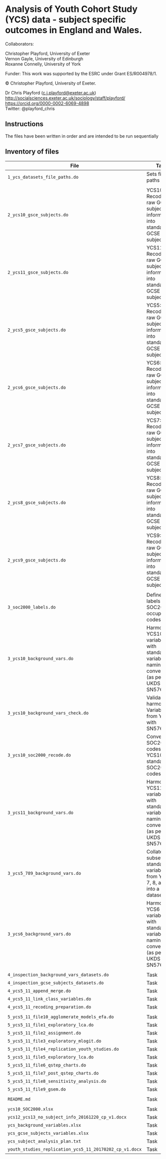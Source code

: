 # Analysis of Youth Cohort Study (YCS) data - subject specific outcomes in England and Wales.

Collaborators:

Christopher Playford, University of Exeter  
Vernon Gayle, University of Edinburgh  
Roxanne Connelly, University of York  

Funder: This work was supported by the ESRC under Grant ES/R004978/1.

© Christopher Playford, University of Exeter.

Dr Chris Playford (c.j.playford@exeter.ac.uk)  
http://socialsciences.exeter.ac.uk/sociology/staff/playford/  
https://orcid.org/0000-0002-6069-4898  
Twitter: @playford_chris

## Instructions

The files have been written in order and are intended to be run sequentially  

## Inventory of files

| File | Task |
| --- | --- |
| `1_ycs_datasets_file_paths.do` | Sets file paths |
|  |  |
| `2_ycs10_gsce_subjects.do` | YCS10: Recodes raw GCSE subject information into standard GCSE subjects  |
| `2_ycs11_gsce_subjects.do` | YCS11: Recodes raw GCSE subject information into standard GCSE subjects  |
| `2_ycs5_gsce_subjects.do` | YCS5: Recodes raw GCSE subject information into standard GCSE subjects |
| `2_ycs6_gsce_subjects.do` | YCS6: Recodes raw GCSE subject information into standard GCSE subjects  |
| `2_ycs7_gsce_subjects.do` | YCS7: Recodes raw GCSE subject information into standard GCSE subjects  |
| `2_ycs8_gsce_subjects.do` | YCS8: Recodes raw GCSE subject information into standard GCSE subjects  |
| `2_ycs9_gsce_subjects.do` | YCS9: Recodes raw GCSE subject information into standard GCSE subjects  |
|  |  |
| `3_soc2000_labels.do` | Defines the labels for SOC2000 occupation codes |
| `3_ycs10_background_vars.do` | Harmonises YCS10 variables with standard variable naming convention (as per UKDS SN5765) |
| `3_ycs10_background_vars_check.do` | Validation of harmonised Variables from YCS10 with SN5765 |
| `3_ycs10_soc2000_recode.do` | Converts SOC2000 codes in YCS10 into standard SOC2000 codes |
| `3_ycs11_background_vars.do` | Harmonises YCS11 variables with standard variable naming convention (as per UKDS SN5765) |
| `3_ycs5_789_background_vars.do` | Collates a subset of standardised variables from YCS5, 7, 8, and 9 into a dataset |
| `3_ycs6_background_vars.do` | Harmonises YCS6 variables with standard variable naming convention (as per UKDS SN5765) |
|  |  |
| `4_inspection_background_vars_datasets.do` | Task |
| `4_inspection_gcse_subjects_datasets.do` | Task |
| `4_ycs5_11_append_merge.do` | Task |
| `4_ycs5_11_link_class_variables.do` | Task |
| `4_ycs5_11_recoding_preparation.do` | Task |
|  |  |
| `5_ycs5_11_file10_agglomerate_models_efa.do` | Task |
| `5_ycs5_11_file1_exploratory_lca.do` | Task |
| `5_ycs5_11_file2_assignment.do` | Task |
| `5_ycs5_11_file3_exploratory_mlogit.do` | Task |
| `5_ycs5_11_file4_replication_youth_studies.do` | Task |
| `5_ycs5_11_file5_exploratory_lca.do` | Task |
| `5_ycs5_11_file6_qstep_charts.do` | Task |
| `5_ycs5_11_file7_post_qstep_charts.do` | Task |
| `5_ycs5_11_file8_sensitivity_analysis.do` | Task |
| `5_ycs5_11_file9_gsem.do` | Task |
|  |  |
| `README.md` | Task |
|  |  |
| `ycs10_SOC2000.xlsx` | Task |
| `ycs12_ycs13_no_subject_info_20161220_cp_v1.docx` | Task |
| `ycs_background_variables.xlsx` | Task |
| `ycs_gcse_subjects_variables.xlsx` | Task |
| `ycs_subject_analysis_plan.txt` | Task |
| `youth_studies_replication_ycs5_11_20170202_cp_v1.docx` | Task |
